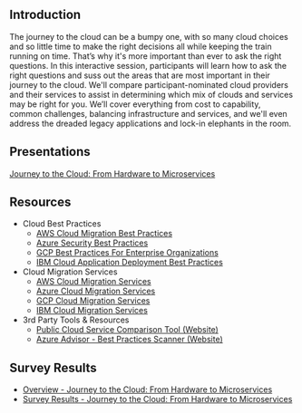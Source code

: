 ## Introduction
The journey to the cloud can be a bumpy one, with so many cloud choices and so little time to make the right decisions all while keeping the train running on time. That’s why it's more important than ever to ask the right questions. In this interactive session, participants will learn how to ask the right questions and suss out the areas that are most important in their journey to the cloud. We'll compare participant-nominated cloud providers and their services to assist in determining which mix of clouds and services may be right for you. We’ll cover everything from cost to capability, common challenges, balancing infrastructure and services, and we'll even address the dreaded legacy applications and lock-in elephants in the room.

## Presentations
[Journey to the Cloud: From Hardware to Microservices](Journey_to_the_Cloud.pdf) <br/>

## Resources
  * Cloud Best Practices
    * [AWS Cloud Migration Best Practices](https://aws.amazon.com/blogs/enterprise-strategy/21-best-practices-for-your-cloud-migration/)
    * [Azure Security Best Practices](https://docs.microsoft.com/en-us/azure/security/security-best-practices-and-patterns) 
    * [GCP Best Practices For Enterprise Organizations](https://cloud.google.com/docs/enterprise/best-practices-for-enterprise-organizations)
    * [IBM Cloud Application Deployment Best Practices](https://www.ibm.com/developerworks/cloud/library/cl-best-practices-deploying-apps-in-cloud/index.html)
  * Cloud Migration Services
    * [AWS Cloud Migration Services](https://aws.amazon.com/cloud-migration/)
    * [Azure Cloud Migration Services](https://azure.microsoft.com/en-us/migration/)
    * [GCP Cloud Migration Services](https://cloud.google.com/solutions/migration-center/)
    * [IBM Cloud Migration Services](https://www.ibm.com/cloud/migration-services)
  * 3rd Party Tools & Resources
    * [Public Cloud Service Comparison Tool (Website)](http://cloudcomparison.seanasaservice.com)
    * [Azure Advisor - Best Practices Scanner (Website)](https://azure.microsoft.com/en-us/services/advisor/)

## Survey Results
* [Overview - Journey to the Cloud: From Hardware to Microservices](https://github.com/imseandavis/Presentations/blob/master/2018/ITDevConnections/Surveys/Journey_To_The_Cloud_Introduction_Executive_Summary.pdf)
* [Survey Results - Journey to the Cloud: From Hardware to Microservices](https://github.com/imseandavis/Presentations/blob/master/2018/ITDevConnections/Surveys/Journey_To_The_Cloud_Introduction_Survey_Results.pdf)
